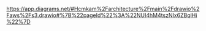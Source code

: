 https://app.diagrams.net/#Hcmkam%2Farchitecture%2Fmain%2Fdrawio%2Faws%2Fs3.drawio#%7B%22pageId%22%3A%22NUI4hM4tszNIx6ZBqlHi%22%7D

